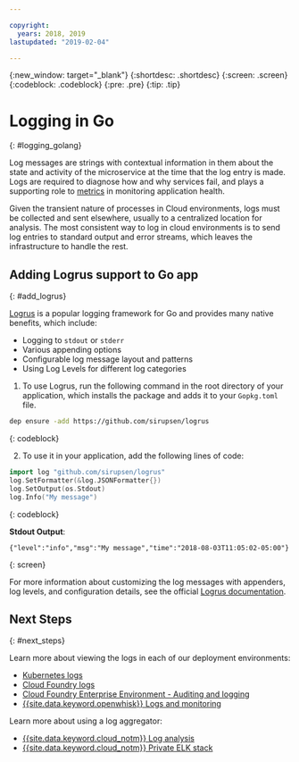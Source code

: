 ```yaml
---

copyright:
  years: 2018, 2019
lastupdated: "2019-02-04"

---
```


{:new_window: target="_blank"}
{:shortdesc: .shortdesc}
{:screen: .screen}
{:codeblock: .codeblock}
{:pre: .pre}
{:tip: .tip}

# Logging in Go
{: #logging_golang}

Log messages are strings with contextual information in them about the state and activity of the microservice at the time that the log entry is made. Logs are required to diagnose how and why services fail, and plays a supporting role to [metrics](appmetrics.html) in monitoring application health.

Given the transient nature of processes in Cloud environments, logs must be collected and sent elsewhere, usually to a centralized location for analysis. The most consistent way to log in cloud environments is to send log entries to standard output and error streams, which leaves the infrastructure to handle the rest.

## Adding Logrus support to Go app
{: #add_logrus}

[Logrus](https://github.com/sirupsen/logrus) is a popular logging framework for Go and provides many native benefits, which include: 
 * Logging to `stdout` or `stderr`
 * Various appending options
 * Configurable log message layout and patterns
 * Using Log Levels for different log categories

1. To use Logrus, run the following command in the root directory of your application, which installs the package and adds it to your `Gopkg.toml` file.
  ```bash
  dep ensure -add https://github.com/sirupsen/logrus
  ```
  {: codeblock}

2. To use it in your application, add the following lines of code:
  ```go
  import log "github.com/sirupsen/logrus"
  log.SetFormatter(&log.JSONFormatter{})
  log.SetOutput(os.Stdout)
  log.Info("My message")
  ```
  {: codeblock}

  **Stdout Output**:
  ```
  {"level":"info","msg":"My message","time":"2018-08-03T11:05:02-05:00"}
  ```
  {: screen}

For more information about customizing the log messages with appenders, log levels, and configuration details, see the official [Logrus documentation](https://godoc.org/gopkg.in/Sirupsen/logrus.v0).

## Next Steps
{: #next_steps}

Learn more about viewing the logs in each of our deployment environments:
* [Kubernetes logs](https://kubernetes.io/docs/concepts/cluster-administration/logging/)
* [Cloud Foundry logs](https://cloud.ibm.com/docs/cli/reference/bluemix_cli/bx_cli.html#ibmcloud_app_logs)
* [Cloud Foundry Enterprise Environment - Auditing and logging](docs/cloud-foundry/auditing-logging.html#auditing-logging)
* [{{site.data.keyword.openwhisk}} Logs and monitoring](https://cloud.ibm.com/docs/openwhisk/openwhisk_logs.html#openwhisk_logs)

Learn more about using a log aggregator:
* [{{site.data.keyword.cloud_notm}} Log analysis](https://cloud.ibm.com/docs/services/CloudLogAnalysis/log_analysis_ov.html#log_analysis_ov)
* [{{site.data.keyword.cloud_notm}} Private ELK stack](https://www.ibm.com/support/knowledgecenter/en/SSBS6K_2.1.0.2/manage_metrics/logging_elk.html)
